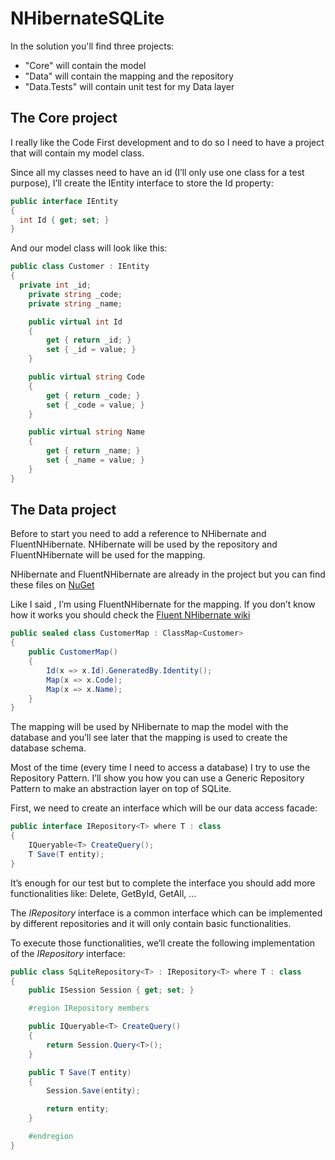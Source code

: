 NHibernateSQLite
================

In the solution you'll find three projects:

* "Core" will contain the model
* "Data" will contain the mapping and the repository
* "Data.Tests" will contain unit test for my Data layer

The Core project
----------------

I really like the Code First development and to do so I need to have a project that will contain my model class.

Since all my classes need to have an id (I’ll only use one class for a test purpose), I’ll create the IEntity interface to store the Id property:

```c#
public interface IEntity
{
  int Id { get; set; }
}
```

And our model class will look like this:

```c#
public class Customer : IEntity
{
  private int _id;
	private string _code;
	private string _name;

	public virtual int Id
	{
		get { return _id; }
		set { _id = value; }
	}

	public virtual string Code
	{
		get { return _code; }
		set { _code = value; }
	}

	public virtual string Name
	{
		get { return _name; }
		set { _name = value; }
	}
}
```

The Data project
----------------

Before to start you need to add a reference to NHibernate and FluentNHibernate.  NHibernate will be used by the repository and FluentNHibernate will be used for the mapping.

NHibernate and FluentNHibernate are already in the project but you can find these files on [NuGet](http://nuget.org/)

Like I said , I’m using FluentNHibernate for the mapping.  If you don’t know how it works you should check the [Fluent NHibernate wiki](https://github.com/jagregory/fluent-nhibernate/wiki/Getting-started)

```c#
public sealed class CustomerMap : ClassMap<Customer>
{
	public CustomerMap()
	{
		Id(x => x.Id).GeneratedBy.Identity();
		Map(x => x.Code);
		Map(x => x.Name);
	}
}
```

The mapping will be used by NHibernate to map the model with the database and you’ll see later that the mapping is used to create the database schema.

Most of the time (every time I need to access a database) I try to use the Repository Pattern.  I’ll show you how you can use a Generic Repository Pattern to make an abstraction layer on top of SQLite.


First, we need to create an interface which will be our data access facade:

```c#
public interface IRepository<T> where T : class
{
	IQueryable<T> CreateQuery();
	T Save(T entity);
}
```

It’s enough for our test but to complete the interface you should add more functionalities like: Delete, GetById, GetAll, …

The _IRepository_ interface is a common interface which can be implemented by different repositories and it will only contain basic functionalities.

To execute those functionalities, we’ll create the following implementation of the _IRepository_ interface:

```c#
public class SqLiteRepository<T> : IRepository<T> where T : class
{
	public ISession Session { get; set; }

	#region IRepository members

	public IQueryable<T> CreateQuery()
	{
		return Session.Query<T>();
	}

	public T Save(T entity)
	{
		Session.Save(entity);

		return entity;
	} 

	#endregion
}
```

